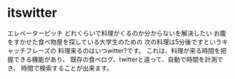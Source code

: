 # itswitter

エレベーターピッチ
どれくらいで料理がくるのか分からないを解決したい
お腹をすかせた食べ物屋を探している大学生のための
次の料理は5分後ですというキャッチフレーズの
料理来るのはいつwitter?です。
これは、料理が来る時間を把握できる機能があり、
既存の食べログ、twitterと違って、自動で時間を計測でき、
時間で検索することが出来ます。

